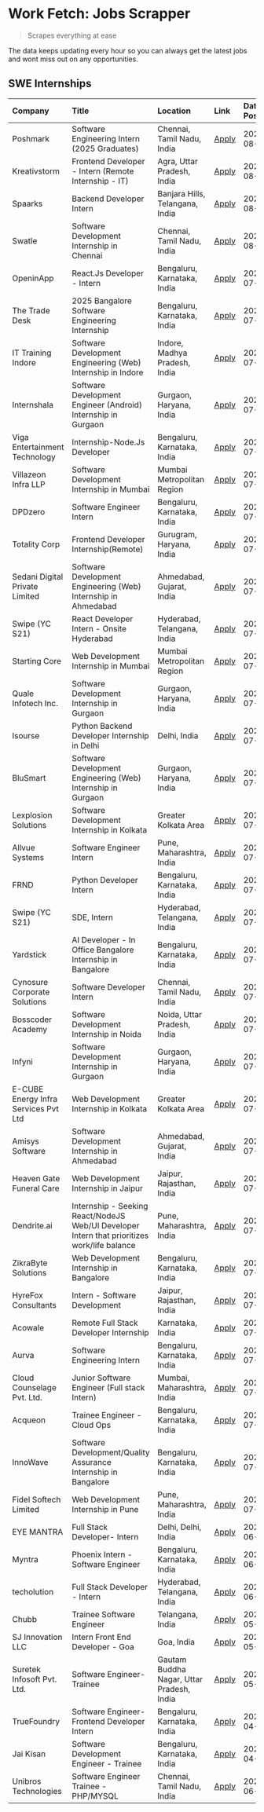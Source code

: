 # Work Fetch: Jobs Scrapper
> Scrapes everything at ease

The data keeps updating every hour so you can always get the latest jobs and wont miss out on any opportunities.

## SWE Internships
<!--START_SECTION:workfetch-->
| Company                              | Title                                                                                        | Location                                  | Link                                                                                                                                                                                                                                                                                                      | Date Posted   |
|:-------------------------------------|:---------------------------------------------------------------------------------------------|:------------------------------------------|:----------------------------------------------------------------------------------------------------------------------------------------------------------------------------------------------------------------------------------------------------------------------------------------------------------|:--------------|
| Poshmark                             | Software Engineering Intern (2025 Graduates)                                                 | Chennai, Tamil Nadu, India                | [Apply](https://in.linkedin.com/jobs/view/software-engineering-intern-2025-graduates-at-poshmark-3973115109?position=54&pageNum=0&refId=BaE1oNKGEHAmceuiIWmmuw%3D%3D&trackingId=aiKnAbmcNYNUM%2BUnQEThhQ%3D%3D&trk=public_jobs_jserp-result_search-card)                                                  | 2024-08-02    |
| Kreativstorm                         | Frontend Developer - Intern (Remote Internship - IT)                                         | Agra, Uttar Pradesh, India                | [Apply](https://in.linkedin.com/jobs/view/frontend-developer-intern-remote-internship-it-at-kreativstorm-3990239094?position=6&pageNum=0&refId=BaE1oNKGEHAmceuiIWmmuw%3D%3D&trackingId=BTNukhzMySNIgj8Y0EpWKQ%3D%3D&trk=public_jobs_jserp-result_search-card)                                             | 2024-08-01    |
| Spaarks                              | Backend Developer Intern                                                                     | Banjara Hills, Telangana, India           | [Apply](https://in.linkedin.com/jobs/view/backend-developer-intern-at-spaarks-3990226465?position=26&pageNum=0&refId=BaE1oNKGEHAmceuiIWmmuw%3D%3D&trackingId=9Q7iMnTmqoIpcynu5FbhRw%3D%3D&trk=public_jobs_jserp-result_search-card)                                                                       | 2024-08-01    |
| Swatle                               | Software Development Internship in Chennai                                                   | Chennai, Tamil Nadu, India                | [Apply](https://in.linkedin.com/jobs/view/software-development-internship-in-chennai-at-swatle-3990246717?position=27&pageNum=0&refId=BaE1oNKGEHAmceuiIWmmuw%3D%3D&trackingId=1kBN0JX97tG%2F6VPihBfLOA%3D%3D&trk=public_jobs_jserp-result_search-card)                                                    | 2024-08-01    |
| OpeninApp                            | React.Js Developer - Intern                                                                  | Bengaluru, Karnataka, India               | [Apply](https://in.linkedin.com/jobs/view/react-js-developer-intern-at-openinapp-3987659391?position=19&pageNum=0&refId=BaE1oNKGEHAmceuiIWmmuw%3D%3D&trackingId=zlwWC5XjkrjuKmDSoMQgHg%3D%3D&trk=public_jobs_jserp-result_search-card)                                                                    | 2024-07-31    |
| The Trade Desk                       | 2025 Bangalore Software Engineering Internship                                               | Bengaluru, Karnataka, India               | [Apply](https://in.linkedin.com/jobs/view/2025-bangalore-software-engineering-internship-at-the-trade-desk-3987456531?position=33&pageNum=0&refId=BaE1oNKGEHAmceuiIWmmuw%3D%3D&trackingId=MO73vr97tIN6NPr7jX6Abw%3D%3D&trk=public_jobs_jserp-result_search-card)                                          | 2024-07-30    |
| IT Training Indore                   | Software Development Engineering (Web) Internship in Indore                                  | Indore, Madhya Pradesh, India             | [Apply](https://in.linkedin.com/jobs/view/software-development-engineering-web-internship-in-indore-at-it-training-indore-3987149765?position=9&pageNum=0&refId=BaE1oNKGEHAmceuiIWmmuw%3D%3D&trackingId=OYL6u7A5OMN515r0vG8YRg%3D%3D&trk=public_jobs_jserp-result_search-card)                            | 2024-07-29    |
| Internshala                          | Software Development Engineer (Android) Internship in Gurgaon                                | Gurgaon, Haryana, India                   | [Apply](https://in.linkedin.com/jobs/view/software-development-engineer-android-internship-in-gurgaon-at-internshala-3987153031?position=41&pageNum=0&refId=BaE1oNKGEHAmceuiIWmmuw%3D%3D&trackingId=EYV1DpE4BzpyV0zR5dY0mg%3D%3D&trk=public_jobs_jserp-result_search-card)                                | 2024-07-29    |
| Viga Entertainment Technology        | Internship-Node.Js Developer                                                                 | Bengaluru, Karnataka, India               | [Apply](https://in.linkedin.com/jobs/view/internship-node-js-developer-at-viga-entertainment-technology-3986933084?position=44&pageNum=0&refId=BaE1oNKGEHAmceuiIWmmuw%3D%3D&trackingId=LNU6Y%2FpXZnvnX2c7PJQMtw%3D%3D&trk=public_jobs_jserp-result_search-card)                                           | 2024-07-29    |
| Villazeon Infra LLP                  | Software Development Internship in Mumbai                                                    | Mumbai Metropolitan Region                | [Apply](https://in.linkedin.com/jobs/view/software-development-internship-in-mumbai-at-villazeon-infra-llp-3985431977?position=47&pageNum=0&refId=BaE1oNKGEHAmceuiIWmmuw%3D%3D&trackingId=8sI9OoLdC%2FoCE05gyU4LEw%3D%3D&trk=public_jobs_jserp-result_search-card)                                        | 2024-07-27    |
| DPDzero                              | Software Engineer Intern                                                                     | Bengaluru, Karnataka, India               | [Apply](https://in.linkedin.com/jobs/view/software-engineer-intern-at-dpdzero-3984918371?position=32&pageNum=0&refId=BaE1oNKGEHAmceuiIWmmuw%3D%3D&trackingId=mRtRByaSOZICABViMVKWkA%3D%3D&trk=public_jobs_jserp-result_search-card)                                                                       | 2024-07-26    |
| Totality Corp                        | Frontend Developer Internship(Remote)                                                        | Gurugram, Haryana, India                  | [Apply](https://in.linkedin.com/jobs/view/frontend-developer-internship-remote-at-totality-corp-3982253688?position=3&pageNum=0&refId=BaE1oNKGEHAmceuiIWmmuw%3D%3D&trackingId=H01ZDE3NpiVwDSgKD5741w%3D%3D&trk=public_jobs_jserp-result_search-card)                                                      | 2024-07-25    |
| Sedani Digital Private Limited       | Software Development Engineering (Web) Internship in Ahmedabad                               | Ahmedabad, Gujarat, India                 | [Apply](https://in.linkedin.com/jobs/view/software-development-engineering-web-internship-in-ahmedabad-at-sedani-digital-private-limited-3985017980?position=10&pageNum=0&refId=BaE1oNKGEHAmceuiIWmmuw%3D%3D&trackingId=JaCXTqNduO%2B7zyeZQD1zuQ%3D%3D&trk=public_jobs_jserp-result_search-card)          | 2024-07-25    |
| Swipe (YC S21)                       | React Developer Intern - Onsite Hyderabad                                                    | Hyderabad, Telangana, India               | [Apply](https://in.linkedin.com/jobs/view/react-developer-intern-onsite-hyderabad-at-swipe-yc-s21-3981326010?position=11&pageNum=0&refId=BaE1oNKGEHAmceuiIWmmuw%3D%3D&trackingId=4KTNqWEgWD9OHvL8wK0EKA%3D%3D&trk=public_jobs_jserp-result_search-card)                                                   | 2024-07-23    |
| Starting Core                        | Web Development Internship in Mumbai                                                         | Mumbai Metropolitan Region                | [Apply](https://in.linkedin.com/jobs/view/web-development-internship-in-mumbai-at-starting-core-3981367557?position=15&pageNum=0&refId=BaE1oNKGEHAmceuiIWmmuw%3D%3D&trackingId=23UXa3WDACxwTVA1gNa0nQ%3D%3D&trk=public_jobs_jserp-result_search-card)                                                     | 2024-07-23    |
| Quale Infotech Inc.                  | Software Development Internship in Gurgaon                                                   | Gurgaon, Haryana, India                   | [Apply](https://in.linkedin.com/jobs/view/software-development-internship-in-gurgaon-at-quale-infotech-inc-3981372174?position=17&pageNum=0&refId=BaE1oNKGEHAmceuiIWmmuw%3D%3D&trackingId=Dgf2zDkNAocEAGQxoe7f%2BA%3D%3D&trk=public_jobs_jserp-result_search-card)                                        | 2024-07-23    |
| Isourse                              | Python Backend Developer Internship in Delhi                                                 | Delhi, India                              | [Apply](https://in.linkedin.com/jobs/view/python-backend-developer-internship-in-delhi-at-isourse-3981371334?position=21&pageNum=0&refId=BaE1oNKGEHAmceuiIWmmuw%3D%3D&trackingId=OHs%2BloGgiPDOdsZWPEKrBQ%3D%3D&trk=public_jobs_jserp-result_search-card)                                                 | 2024-07-23    |
| BluSmart                             | Software Development Engineering (Web) Internship in Gurgaon                                 | Gurgaon, Haryana, India                   | [Apply](https://in.linkedin.com/jobs/view/software-development-engineering-web-internship-in-gurgaon-at-blusmart-3981371374?position=23&pageNum=0&refId=BaE1oNKGEHAmceuiIWmmuw%3D%3D&trackingId=ws8OJtGoUfGNF%2B3bqJoQUg%3D%3D&trk=public_jobs_jserp-result_search-card)                                  | 2024-07-23    |
| Lexplosion Solutions                 | Software Development Internship in Kolkata                                                   | Greater Kolkata Area                      | [Apply](https://in.linkedin.com/jobs/view/software-development-internship-in-kolkata-at-lexplosion-solutions-3981366528?position=29&pageNum=0&refId=BaE1oNKGEHAmceuiIWmmuw%3D%3D&trackingId=zw8HKvsIZfN%2BgMa%2F33bJcw%3D%3D&trk=public_jobs_jserp-result_search-card)                                    | 2024-07-23    |
| Allvue Systems                       | Software Engineer Intern                                                                     | Pune, Maharashtra, India                  | [Apply](https://in.linkedin.com/jobs/view/software-engineer-intern-at-allvue-systems-3980955230?position=59&pageNum=0&refId=BaE1oNKGEHAmceuiIWmmuw%3D%3D&trackingId=S%2B3uF%2Ffr8DM7qTzeinUnGA%3D%3D&trk=public_jobs_jserp-result_search-card)                                                            | 2024-07-23    |
| FRND                                 | Python Developer Intern                                                                      | Bengaluru, Karnataka, India               | [Apply](https://in.linkedin.com/jobs/view/python-developer-intern-at-frnd-3982901541?position=60&pageNum=0&refId=BaE1oNKGEHAmceuiIWmmuw%3D%3D&trackingId=HlQl4kxiVBvcBUiaTFeOSw%3D%3D&trk=public_jobs_jserp-result_search-card)                                                                           | 2024-07-23    |
| Swipe (YC S21)                       | SDE, Intern                                                                                  | Hyderabad, Telangana, India               | [Apply](https://in.linkedin.com/jobs/view/sde-intern-at-swipe-yc-s21-3980368092?position=42&pageNum=0&refId=BaE1oNKGEHAmceuiIWmmuw%3D%3D&trackingId=LOJoHJZTfvxFJpALvGNKcg%3D%3D&trk=public_jobs_jserp-result_search-card)                                                                                | 2024-07-22    |
| Yardstick                            | AI Developer - In Office Bangalore Internship in Bangalore                                   | Bengaluru, Karnataka, India               | [Apply](https://in.linkedin.com/jobs/view/ai-developer-in-office-bangalore-internship-in-bangalore-at-yardstick-3981740317?position=45&pageNum=0&refId=BaE1oNKGEHAmceuiIWmmuw%3D%3D&trackingId=HtJ4Flcol3GgbnKkHWA52w%3D%3D&trk=public_jobs_jserp-result_search-card)                                     | 2024-07-21    |
| Cynosure Corporate Solutions         | Software Developer Intern                                                                    | Chennai, Tamil Nadu, India                | [Apply](https://in.linkedin.com/jobs/view/software-developer-intern-at-cynosure-corporate-solutions-3979445794?position=24&pageNum=0&refId=BaE1oNKGEHAmceuiIWmmuw%3D%3D&trackingId=ykE7ziTy6e0twDKxFL8A9g%3D%3D&trk=public_jobs_jserp-result_search-card)                                                 | 2024-07-20    |
| Bosscoder Academy                    | Software Development Internship in Noida                                                     | Noida, Uttar Pradesh, India               | [Apply](https://in.linkedin.com/jobs/view/software-development-internship-in-noida-at-bosscoder-academy-3979668791?position=4&pageNum=0&refId=BaE1oNKGEHAmceuiIWmmuw%3D%3D&trackingId=fbyxeAkJ4rEjuynfuBLtiA%3D%3D&trk=public_jobs_jserp-result_search-card)                                              | 2024-07-18    |
| Infyni                               | Software Development Internship in Gurgaon                                                   | Gurgaon, Haryana, India                   | [Apply](https://in.linkedin.com/jobs/view/software-development-internship-in-gurgaon-at-infyni-3979668846?position=8&pageNum=0&refId=BaE1oNKGEHAmceuiIWmmuw%3D%3D&trackingId=djvUuEib6XOWZmBeEorVTQ%3D%3D&trk=public_jobs_jserp-result_search-card)                                                       | 2024-07-18    |
| E-CUBE Energy Infra Services Pvt Ltd | Web Development Internship in Kolkata                                                        | Greater Kolkata Area                      | [Apply](https://in.linkedin.com/jobs/view/web-development-internship-in-kolkata-at-e-cube-energy-infra-services-pvt-ltd-3979668815?position=13&pageNum=0&refId=BaE1oNKGEHAmceuiIWmmuw%3D%3D&trackingId=NRn34ZSxQU184lB5%2FVp8Xw%3D%3D&trk=public_jobs_jserp-result_search-card)                           | 2024-07-18    |
| Amisys Software                      | Software Development Internship in Ahmedabad                                                 | Ahmedabad, Gujarat, India                 | [Apply](https://in.linkedin.com/jobs/view/software-development-internship-in-ahmedabad-at-amisys-software-3979670728?position=22&pageNum=0&refId=BaE1oNKGEHAmceuiIWmmuw%3D%3D&trackingId=dn4%2B9y6zXqph0%2Fl5FSVK4g%3D%3D&trk=public_jobs_jserp-result_search-card)                                       | 2024-07-18    |
| Heaven Gate Funeral Care             | Web Development Internship in Jaipur                                                         | Jaipur, Rajasthan, India                  | [Apply](https://in.linkedin.com/jobs/view/web-development-internship-in-jaipur-at-heaven-gate-funeral-care-3979674387?position=39&pageNum=0&refId=BaE1oNKGEHAmceuiIWmmuw%3D%3D&trackingId=LH7EmWlhamDGvEVowvU3hQ%3D%3D&trk=public_jobs_jserp-result_search-card)                                          | 2024-07-18    |
| Dendrite.ai                          | Internship - Seeking React/NodeJS Web/UI Developer Intern that prioritizes work/life balance | Pune, Maharashtra, India                  | [Apply](https://in.linkedin.com/jobs/view/internship-seeking-react-nodejs-web-ui-developer-intern-that-prioritizes-work-life-balance-at-dendrite-ai-3979104292?position=49&pageNum=0&refId=BaE1oNKGEHAmceuiIWmmuw%3D%3D&trackingId=ZYkeYB29cZhxU5Iyxd5uvw%3D%3D&trk=public_jobs_jserp-result_search-card) | 2024-07-18    |
| ZikraByte Solutions                  | Web Development Internship in Bangalore                                                      | Bengaluru, Karnataka, India               | [Apply](https://in.linkedin.com/jobs/view/web-development-internship-in-bangalore-at-zikrabyte-solutions-3978596765?position=38&pageNum=0&refId=BaE1oNKGEHAmceuiIWmmuw%3D%3D&trackingId=uRcAJ%2BPykscUMnpMD9Dd6w%3D%3D&trk=public_jobs_jserp-result_search-card)                                          | 2024-07-17    |
| HyreFox Consultants                  | Intern - Software Development                                                                | Jaipur, Rajasthan, India                  | [Apply](https://in.linkedin.com/jobs/view/intern-software-development-at-hyrefox-consultants-3975991352?position=25&pageNum=0&refId=BaE1oNKGEHAmceuiIWmmuw%3D%3D&trackingId=jDAS9aGaQ2gDEfZD8rX6yA%3D%3D&trk=public_jobs_jserp-result_search-card)                                                        | 2024-07-14    |
| Acowale                              | Remote Full Stack Developer Internship                                                       | Karnataka, India                          | [Apply](https://in.linkedin.com/jobs/view/remote-full-stack-developer-internship-at-acowale-3971889398?position=2&pageNum=0&refId=BaE1oNKGEHAmceuiIWmmuw%3D%3D&trackingId=G5RvRQxJ8diqmKIO66KK5g%3D%3D&trk=public_jobs_jserp-result_search-card)                                                          | 2024-07-10    |
| Aurva                                | Software Engineering Intern                                                                  | Bengaluru, Karnataka, India               | [Apply](https://in.linkedin.com/jobs/view/software-engineering-intern-at-aurva-3972234446?position=52&pageNum=0&refId=BaE1oNKGEHAmceuiIWmmuw%3D%3D&trackingId=ikmLLcCQH%2BLG7rvHjTnLBg%3D%3D&trk=public_jobs_jserp-result_search-card)                                                                    | 2024-07-10    |
| Cloud Counselage Pvt. Ltd.           | Junior Software Engineer (Full stack Intern)                                                 | Mumbai, Maharashtra, India                | [Apply](https://in.linkedin.com/jobs/view/junior-software-engineer-full-stack-intern-at-cloud-counselage-pvt-ltd-3967725851?position=18&pageNum=0&refId=BaE1oNKGEHAmceuiIWmmuw%3D%3D&trackingId=RnEUpf%2BqoyyX8RVYy7RhJw%3D%3D&trk=public_jobs_jserp-result_search-card)                                  | 2024-07-09    |
| Acqueon                              | Trainee Engineer - Cloud Ops                                                                 | Bengaluru, Karnataka, India               | [Apply](https://in.linkedin.com/jobs/view/trainee-engineer-cloud-ops-at-acqueon-3971538216?position=57&pageNum=0&refId=BaE1oNKGEHAmceuiIWmmuw%3D%3D&trackingId=KJpmUsDy63PrGYxxh0YvOA%3D%3D&trk=public_jobs_jserp-result_search-card)                                                                     | 2024-07-09    |
| InnoWave                             | Software Development/Quality Assurance Internship in Bangalore                               | Bengaluru, Karnataka, India               | [Apply](https://in.linkedin.com/jobs/view/software-development-quality-assurance-internship-in-bangalore-at-innowave-3970349934?position=16&pageNum=0&refId=BaE1oNKGEHAmceuiIWmmuw%3D%3D&trackingId=Df0gh18KQZ%2FBKSPYMVqJIQ%3D%3D&trk=public_jobs_jserp-result_search-card)                              | 2024-07-08    |
| Fidel Softech Limited                | Web Development Internship in Pune                                                           | Pune, Maharashtra, India                  | [Apply](https://in.linkedin.com/jobs/view/web-development-internship-in-pune-at-fidel-softech-limited-3965691167?position=30&pageNum=0&refId=BaE1oNKGEHAmceuiIWmmuw%3D%3D&trackingId=O3D%2BeiRunvgjk1qI%2F9wZBQ%3D%3D&trk=public_jobs_jserp-result_search-card)                                           | 2024-07-02    |
| EYE MANTRA                           | Full Stack Developer- Intern                                                                 | Delhi, Delhi, India                       | [Apply](https://in.linkedin.com/jobs/view/full-stack-developer-intern-at-eye-mantra-3960988037?position=14&pageNum=0&refId=BaE1oNKGEHAmceuiIWmmuw%3D%3D&trackingId=QHddE6XgdtkW2Veo9kViQA%3D%3D&trk=public_jobs_jserp-result_search-card)                                                                 | 2024-06-28    |
| Myntra                               | Phoenix Intern - Software Engineer                                                           | Bengaluru, Karnataka, India               | [Apply](https://in.linkedin.com/jobs/view/phoenix-intern-software-engineer-at-myntra-3947244832?position=36&pageNum=0&refId=BaE1oNKGEHAmceuiIWmmuw%3D%3D&trackingId=4Mc3nTD30SFsLzxhXsmSLA%3D%3D&trk=public_jobs_jserp-result_search-card)                                                                | 2024-06-12    |
| techolution                          | Full Stack Developer - Intern                                                                | Hyderabad, Telangana, India               | [Apply](https://in.linkedin.com/jobs/view/full-stack-developer-intern-at-techolution-3947911862?position=50&pageNum=0&refId=BaE1oNKGEHAmceuiIWmmuw%3D%3D&trackingId=sVlCllo5kiQpepegSaoWfA%3D%3D&trk=public_jobs_jserp-result_search-card)                                                                | 2024-06-06    |
| Chubb                                | Trainee Software Engineer                                                                    | Telangana, India                          | [Apply](https://in.linkedin.com/jobs/view/trainee-software-engineer-at-chubb-3955950075?position=35&pageNum=0&refId=BaE1oNKGEHAmceuiIWmmuw%3D%3D&trackingId=ZvHgNVpARizJrEMICdtEMw%3D%3D&trk=public_jobs_jserp-result_search-card)                                                                        | 2024-05-27    |
| SJ Innovation LLC                    | Intern Front End Developer - Goa                                                             | Goa, India                                | [Apply](https://in.linkedin.com/jobs/view/intern-front-end-developer-goa-at-sj-innovation-llc-3931678611?position=20&pageNum=0&refId=BaE1oNKGEHAmceuiIWmmuw%3D%3D&trackingId=X7ChQntGlJ67KXgX0h3XZw%3D%3D&trk=public_jobs_jserp-result_search-card)                                                       | 2024-05-24    |
| Suretek Infosoft Pvt. Ltd.           | Software Engineer-Trainee                                                                    | Gautam Buddha Nagar, Uttar Pradesh, India | [Apply](https://in.linkedin.com/jobs/view/software-engineer-trainee-at-suretek-infosoft-pvt-ltd-3916999948?position=34&pageNum=0&refId=BaE1oNKGEHAmceuiIWmmuw%3D%3D&trackingId=UxRb362fs0wK55t0eOiJsA%3D%3D&trk=public_jobs_jserp-result_search-card)                                                     | 2024-05-04    |
| TrueFoundry                          | Software Engineer- Frontend Developer Intern                                                 | Bengaluru, Karnataka, India               | [Apply](https://in.linkedin.com/jobs/view/software-engineer-frontend-developer-intern-at-truefoundry-3887320206?position=28&pageNum=0&refId=BaE1oNKGEHAmceuiIWmmuw%3D%3D&trackingId=W0HelGuf8sqK%2BqVGQ86U3g%3D%3D&trk=public_jobs_jserp-result_search-card)                                              | 2024-04-05    |
| Jai Kisan                            | Software Development Engineer - Trainee                                                      | Bengaluru, Karnataka, India               | [Apply](https://in.linkedin.com/jobs/view/software-development-engineer-trainee-at-jai-kisan-3913911193?position=31&pageNum=0&refId=BaE1oNKGEHAmceuiIWmmuw%3D%3D&trackingId=jKozitWjH4FlAcLXFP3dYw%3D%3D&trk=public_jobs_jserp-result_search-card)                                                        | 2024-04-04    |
| Unibros Technologies                 | Software Engineer Trainee - PHP/MYSQL                                                        | Chennai, Tamil Nadu, India                | [Apply](https://in.linkedin.com/jobs/view/software-engineer-trainee-php-mysql-at-unibros-technologies-3656599241?position=51&pageNum=0&refId=BaE1oNKGEHAmceuiIWmmuw%3D%3D&trackingId=4dom5tr9oIKOJbsKpnY6ZA%3D%3D&trk=public_jobs_jserp-result_search-card)                                               | 2023-06-12    |
<!--END_SECTION:workfetch-->
